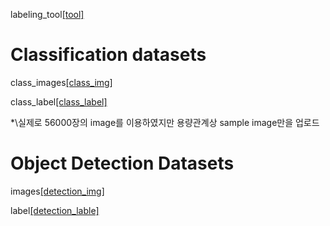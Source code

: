 
labeling_tool[[tool]](https://drive.google.com/open?id=187MLfSRQc_L8fIQlCU8fioXIkHvay9Il)


# Classification datasets
class_images[[class_img]](https://drive.google.com/open?id=1Qjq39IzXu7wBMNlNqJkKaVyjjIhrZOn2)


class_label[[class_label]](https://drive.google.com/open?id=1ZnCXG0tcTfiwjZyhJJHUkOksbBwyEfMK)



*\실제로 56000장의 image를 이용하였지만 용량관계상 sample image만을 업로드


# Object Detection Datasets
images[[detection_img]](https://drive.google.com/file/d/1PaisXdn2DRtxqSKO89_eGHl-EhjqB-Tn/view?usp=sharing)

label[[detection_lable]](https://drive.google.com/open?id=1QUrHezaLByN8_kVwIknDBnGWi7Fzmvi_)
